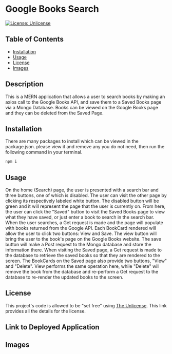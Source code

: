 # Google Books Search

[![License: Unlicense](https://img.shields.io/badge/license-Unlicense-blue.svg)](http://unlicense.org/)

## Table of Contents

* [Installation](#installation)
* [Usage](#usage)
* [License](#license)
* [Images](#Images)

## Description
This is a MERN application that allows a user to search books by making an axios call to the Google Books API, and save them to a Saved Books page via a Mongo Database. Books can be viewed on the Google Books page and they can be deleted from the Saved Page.

## Installation
There are many packages to install which can be viewed in the package.json.  please view it and remove any you do not need, then run the following command in your terminal.
```bash
npm i
```

## Usage 
On the home (Search) page, the user is presented with a search bar and three buttons, one of which is disabled. The user can visit the other page by clicking its respectively labeled white button. The disabled button will be green and it will represent the page that the user is currently on. From here, the user can click the "Saved" button to visit the Saved Books page to view what they have saved, or just enter a book to search in the search bar. When the user searches, a Get request is made and the page will populate with books returned from the Google API. Each BookCard rendered will allow the user to click two buttons: View and Save. The view button will bring the user to the book's page on the Google Books website. The save button will make a Post request to the Mongo database and store the information there. When visiting the Saved page, a Get request is made to the database to retrieve the saved books so that they are rendered to the screen. The BookCards on the Saved page also provide two buttons, "View" and "Delete". View performs the same operation here, while "Delete" will remove the book from the database and re-perform a Get request to the database to re-render the updated books to the screen.

## License

This project's code is allowed to be "set free" using [The Unlicense](https://unlicense.org/).  This link provides all the details for the license.

## Link to Deployed Application

## Images

